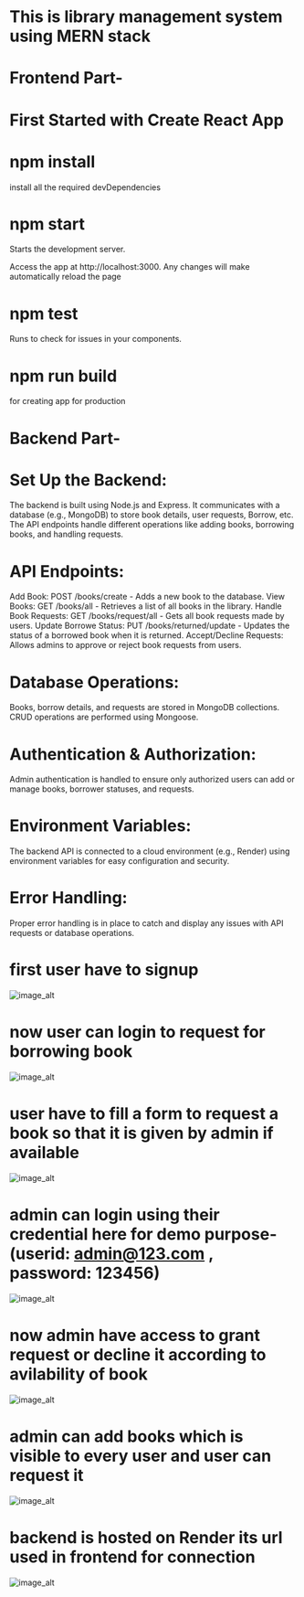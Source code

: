 # This is library management system using MERN stack

# Frontend Part-

# First Started with Create React App

# npm install
install all the required devDependencies

# npm start
Starts the development server.

Access the app at http://localhost:3000.
Any changes will make automatically reload the page

# npm test
Runs to check for issues in your components.

# npm run build
for creating app for production

# Backend Part-

# Set Up the Backend:
The backend is built using Node.js and Express.
It communicates with a database (e.g., MongoDB) to store book details, user requests, Borrow, etc.
The API endpoints handle different operations like adding books, borrowing books, and handling requests.

# API Endpoints:
Add Book: POST /books/create - Adds a new book to the database.
View Books: GET /books/all - Retrieves a list of all books in the library.
Handle Book Requests: GET /books/request/all - Gets all book requests made by users.
Update Borrowe Status: PUT /books/returned/update - Updates the status of a borrowed book when it is returned.
Accept/Decline Requests: Allows admins to approve or reject book requests from users.

# Database Operations:
Books, borrow details, and requests are stored in MongoDB collections.
CRUD operations are performed using Mongoose.

# Authentication & Authorization:
Admin authentication is handled to ensure only authorized users can add or manage books, borrower statuses, and requests.

# Environment Variables:
The backend API is connected to a cloud environment (e.g., Render) using environment variables for easy configuration and security.

# Error Handling:
Proper error handling is in place to catch and display any issues with API requests or database operations.


# first user have to signup
![image_alt](https://github.com/Ritik046/stringventure/blob/7783992316e585128ef7ffdef029061a49b3b192/lib2.png)
# now user can login to request for borrowing book
![image_alt](https://github.com/Ritik046/stringventure/blob/f91f9325b17bef106088c903d8e585d829869dfb/lib1.png)
# user have to fill a form to request a book so that it is given by admin if available
![image_alt](https://github.com/Ritik046/stringventure/blob/20ebcfbb7c51820a7d42f73b97dccc21a8edd4f1/lb7.png)
# admin can login using their credential here for demo purpose-(userid: admin@123.com , password: 123456)
![image_alt](https://github.com/Ritik046/stringventure/blob/ea62b643dc6f1ddad00fc7f35b21469f469f3e39/lib4.png)
# now admin have access to grant request or decline it according to avilability of book
![image_alt](https://github.com/Ritik046/stringventure/blob/154d73d809502909a68e3ae5ed7ea7d816542d53/lb8.png)
# admin can add books which is visible to every user and user can request it
 ![image_alt](https://github.com/Ritik046/stringventure/blob/589875473955ef3c9001130d386b0f7ec62f4726/lib3.png)
# backend is hosted on Render its url used in frontend for connection 
![image_alt](https://github.com/Ritik046/stringventure/blob/294fdd9b0c746d0d63c5dd3cfde90fe4fc17af45/lib5.png)



